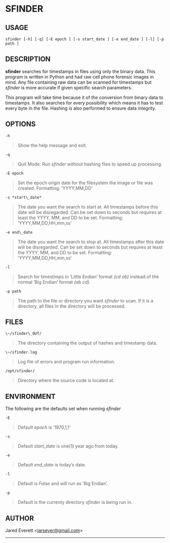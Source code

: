 SFINDER
=======

USAGE
-----

`sfinder [-h] [-q] [-E epoch ] [-s start_date ] [-e end_date ] [-l] [-p path ]`

DESCRIPTION
-----------

**sfinder** searches for timestamps in files using only the binary data.
This program is written in Python and had raw cell phone forensic images
in mind. Any file containing raw data can be scanned for timestamps but
*sfinder* is more accurate if given specific search parameters.

This program will take time because it of the conversion from binary data to
timestamps. It also searches for every possibility which means it has to
test every byte in the file. Hashing is also performed to ensure data
integrity.

OPTIONS
-------

`-h`
> Show the help message and exit.

`-q`
> Quit Mode. Run *sfinder* without hashing files to speed up processing.

`-E epoch`
> Set the epoch origin date for the filesystem the image or file was
> created. Formatting: ’YYYY,MM,DD’

`-s *start\_date*`
> The date you want the search to start at. All timestamps before this
> date will be disregarded. Can be set down to seconds but requires at
> least the YYYY, MM, and DD to be set. Formatting: ’YYYY,MM,DD,HH,mm,ss’

`-e end\_date`
> The date you want the search to stop at. All timestamps after this date
> will be disregarded. Can be set down to seconds but requires at least
> the YYYY, MM, and DD to be set. Formatting: ’YYYY,MM,DD,HH,mm,ss’

`-l`
> Search for timestimps in ’Little Endian’ format *(cd ab)* instead of the
> normal ’Big Endian’ format *(ab cd).*

`-p path`
> The path to the file or directory you want *sfinder* to scan. If it is a
> directory, all files in the directory will be processed.

FILES
-----

`\~/sfinder\_OUT/`
> The directory containing the output of hashes and timestamp data.

`\~/sfinder.log`
> Log file of errors and program run information.

`/opt/sfinder/`
> Directory where the source code is located at.

ENVIRONMENT
-----------

The following are the defaults set when running *sfinder*

`-E`
> Default *epoch* is ’1970,1,1’

`-s`
> Default *start\_date* is one(1) year ago from today.

`-e`
> Default *end\_date* is today’s date.

`-l`
> Default is *False* and will run as ’Big Endian’.

`-p`
> Default is the currenty directory *sfinder* is being run in.

AUTHOR
------

Jared Everett \<jarsever@gmail.com\>

* * * * *
